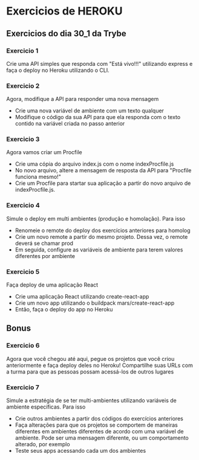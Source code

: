 # Exercicios de HEROKU

## Exercicios do dia 30_1 da Trybe

### Exercicio 1

Crie uma API simples que responda com "Está vivo!!!" utilizando express e faça o deploy no Heroku utilizando o CLI.

### Exercicio 2

Agora, modifique a API para responder uma nova mensagem

* Crie uma nova variável de ambiente com um texto qualquer
* Modifique o código da sua API para que ela responda com o texto contido na variável criada no passo anterior

### Exercicio 3

Agora vamos criar um Procfile

* Crie uma cópia do arquivo index.js com o nome indexProcfile.js
* No novo arquivo, altere a mensagem de resposta da API para "Procfile funciona mesmo!"
* Crie um Procfile para startar sua aplicação a partir do novo arquivo de indexProcfile.js.

### Exercicio 4

Simule o deploy em multi ambientes (produção e homolação). Para isso

* Renomeie o remote do deploy dos exercícios anteriores para homolog
* Crie um novo remote a partir do mesmo projeto. Dessa vez, o remote deverá se chamar prod
* Em seguida, configure as variáveis de ambiente para terem valores diferentes por ambiente

### Exercicio 5

Faça deploy de uma aplicação React

* Crie uma aplicação React utilizando create-react-app
* Crie um novo app utilizando o buildpack mars/create-react-app
* Então, faça o deploy do app no Heroku

## Bonus

### Exercicio 6

Agora que você chegou até aqui, pegue os projetos que você criou anteriormente e faça deploy deles no Heroku! Compartilhe suas URLs com a turma para que as pessoas possam acessá-los de outros lugares

### Exercicio 7

Simule a estratégia de se ter multi-ambientes utilizando variáveis de ambiente específicas. Para isso

* Crie outros ambientes a partir dos códigos do exercícios anteriores
* Faça alterações para que os projetos se comportem de maneiras diferentes em ambientes diferentes de acordo com uma variável de ambiente. Pode ser uma mensagem diferente, ou um comportamento alterado, por exemplo
* Teste seus apps acessando cada um dos ambientes
